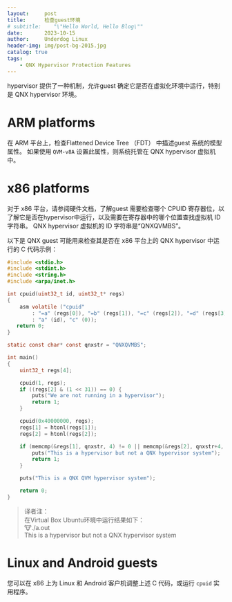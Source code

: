 ```yaml
---
layout:     post
title:      检查guest环境
# subtitle:    "\"Hello World, Hello Blog\""
date:       2023-10-15
author:     Underdog Linux
header-img: img/post-bg-2015.jpg
catalog: true
tags:
    - QNX Hypervisor Protection Features
---
```


hypervisor 提供了一种机制，允许guest 确定它是否在虚拟化环境中运行，特别是 QNX hypervisor 环境。

# ARM platforms
在 ARM 平台上，检查Flattened Device Tree （FDT） 中描述guest 系统的模型属性。
如果使用 `QVM-v8A` 设置此属性，则系统托管在 QNX hypervisor 虚拟机中。

# x86 platforms
对于 x86 平台，请参阅硬件文档，了解guest 需要检查哪个 CPUID 寄存器位，以了解它是否在hypervisor中运行，以及需要在寄存器中的哪个位置查找虚拟机 ID 字符串。
QNX hypervisor 虚拟机的 ID 字符串是“QNXQVMBS”。

以下是 QNX guest 可能用来检查其是否在 x86 平台上的 QNX hypervisor 中运行的 C 代码示例：

```c
#include <stdio.h>
#include <stdint.h>
#include <string.h>
#include <arpa/inet.h>

int cpuid(uint32_t id, uint32_t* regs)
{
    asm volatile ("cpuid"
        : "=a" (regs[0]), "=b" (regs[1]), "=c" (regs[2]), "=d" (regs[3])
        : "a" (id), "c" (0));
   return 0;
}

static const char* const qnxstr = "QNXQVMBS";

int main()
{
    uint32_t regs[4];

    cpuid(1, regs);
    if ((regs[2] & (1 << 31)) == 0) {
        puts("We are not running in a hypervisor");
        return 1;
    }

    cpuid(0x40000000, regs);
    regs[1] = htonl(regs[1]);
    regs[2] = htonl(regs[2]);

    if (memcmp(&regs[1], qnxstr, 4) != 0 || memcmp(&regs[2], qnxstr+4, 4) != 0) {
        puts("This is a hypervisor but not a QNX hypervisor system");
        return 1;
    }

    puts("This is a QNX QVM hypervisor system");

    return 0;
}
```

> 译者注：<br />
> 在Virtual Box Ubuntu环境中运行结果如下：<br />
> 🐮./a.out<br />
> This is a hypervisor but not a QNX hypervisor system


# Linux and Android guests
您可以在 x86 上为 Linux 和 Android 客户机调整上述 C 代码，或运行 `cpuid` 实用程序。






